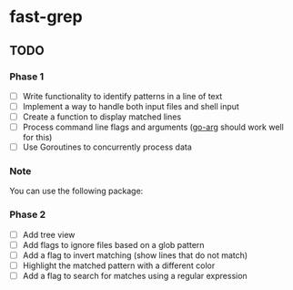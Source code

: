 # fast-grep

## TODO


### Phase 1

- [ ] Write functionality to identify patterns in a line of text
- [ ] Implement a way to handle both input files and shell input
- [ ] Create a function to display matched lines
- [ ] Process command line flags and arguments ([go-arg](https://pkg.go.dev/github.com/alexflint/go-arg) should work well for this)
- [ ] Use Goroutines to concurrently process data

### Note

You can use the following package:


### Phase 2

- [ ] Add tree view
- [ ] Add flags to ignore files based on a glob pattern
- [ ] Add a flag to invert matching (show lines that do not match)
- [ ] Highlight the matched pattern with a different color
- [ ] Add a flag to search for matches using a regular expression
